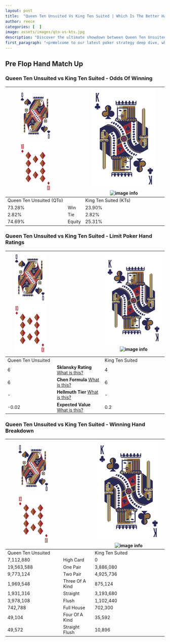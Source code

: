 ```yaml
---
layout: post
title:  "Queen Ten Unsuited Vs King Ten Suited | Which Is The Better Hand In Poker? A Complete Guide"
author: reece
categories: [  ]
image: assets/images/qto-vs-kts.jpg
description: "Discover the ultimate showdown between Queen Ten Unsuited and King Ten Suited in poker! Uncover the odds, strategies, and scenarios where one hand triumphs over the other. Get ready to up your poker game with this thrilling analysis."
first_paragraph: "<p>Welcome to our latest poker strategy deep dive, where we're pitting two distinct hands against each other in a high-stakes showdown: Queen Ten Unsuited vs King Ten Suited.</p><p>In the dynamic world of poker, every decision counts, and knowing which hand holds the upper hand is key to your success at the table.</p><p>In this article, we'll dissect these two hands, explore the scenarios where one dominates the other, and equip you with the knowledge to make strategic choices that can tip the odds in your favor.</p><p>Get ready to unravel the intriguing dynamics of these poker hands and elevate your game to new heights.</p>"
---
```




[comment]: # (sp0)

## Pre Flop Hand Match Up

<div class="table hand-ratings" markdown="1"> 



### Queen Ten Unsuited vs King Ten Suited - Odds Of Winning


    
| ![image info](assets/images/hand1/Q.png) ![image info](assets/images/hand1/To.png) |  | ![image info](assets/images/hand2/K.png) ![image info](assets/images/hand2/Ts.png) |
| -------- | -------- | -------- |
| Queen Ten Unsuited (QTo) |  | King Ten Suited (KTs) |
| 73.28% | Win | 23.90% |
| 2.82% | Tie | 2.82% |
| 74.69% | Equity | 25.31% |




[comment]: # (sp1)



### Queen Ten Unsuited vs King Ten Suited - Limit Poker Hand Ratings


    
| ![image info](assets/images/hand1/Q.png) ![image info](assets/images/hand1/To.png) |  | ![image info](assets/images/hand2/K.png) ![image info](assets/images/hand2/Ts.png) |
| -------- | -------- | -------- |
| Queen Ten Unsuited |  | King Ten Suited |
| 6 | **Sklansky Rating** [What is this?](/sklansky-rating-explained) | 4 |
| 6 | **Chen Formula** [What is this?](/chen-formula-explained) | 6 |
| - | **Hellmuth Tier** [What is this?](/Hellmuth-tier-explained) | - |
| -0.02 | **Expected Value** [What is this?](/expected-value-explained) | 0.2 |




[comment]: # (sp2)



### Queen Ten Unsuited vs King Ten Suited - Winning Hand Breakdown


    
| ![image info](assets/images/hand1/Q.png) ![image info](assets/images/hand1/To.png) |  | ![image info](assets/images/hand2/K.png) ![image info](assets/images/hand2/Ts.png) |
| -------- | -------- | -------- |
| Queen Ten Unsuited |  | King Ten Suited |
| 7,112,880 | High Card | 0 |
| 19,563,588 | One Pair | 3,886,080 |
| 9,773,124 | Two Pair | 4,925,736 |
| 1,969,548 | Three Of A Kind | 875,124 |
| 1,931,316 | Straight | 3,193,680 |
| 3,978,108 | Flush | 1,102,440 |
| 742,788 | Full House | 702,300 |
| 49,104 | Four Of A Kind | 35,592 |
| 49,572 | Straight Flush | 10,896 |




[comment]: # (sp3)



</div>

[comment]: # (sp4)



[comment]: # (sp5)

